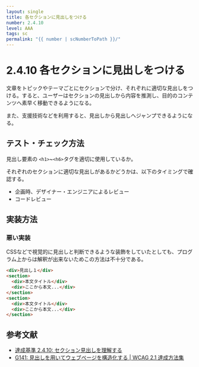 ```yaml
---
layout: single
title: 各セクションに見出しをつける
number: 2.4.10
level: AAA
tags: sc
permalink: "{{ number | scNumberToPath }}/"
---
```


# 2.4.10 各セクションに見出しをつける

文章をトピックやテーマごとにセクションで分け、それぞれに適切な見出しをつける。すると、ユーザーはセクションの見出しから内容を推測し、目的のコンテンツへ素早く移動できるようになる。

また、支援技術などを利用すると、見出しから見出しへジャンプできるようになる。

## テスト・チェック方法

見出し要素の `<h1>`~`<h6>`タグを適切に使用しているか。

それぞれのセクションに適切な見出しがあるかどうかは、以下のタイミングで確認する。

- 企画時、デザイナー・エンジニアによるレビュー
- コードレビュー

## 実装方法

### 悪い実装

CSSなどで視覚的に見出しと判断できるような装飾をしていたとしても、プログラム上からは解釈が出来ないためこの方法は不十分である。

```html
<div>見出し１</div>
<section>
  <div>本文タイトル</div>
  <div>ここから本文...</div>
</section>
<section>
  <div>本文タイトル</div>
  <div>ここから本文...</div>
</section>
```

## 参考文献

- [達成基準 2.4.10: セクション見出しを理解する](https://waic.jp/docs/WCAG21/Understanding/section-headings.html)
- [G141: 見出しを用いてウェブページを構造化する | WCAG 2.1 達成方法集](https://waic.jp/docs/WCAG21/Techniques/general/G141)
